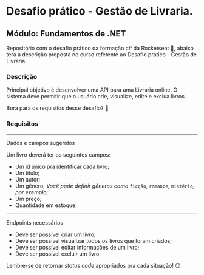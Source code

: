 # Desafio prático - Gestão de Livraria.
##  Módulo: Fundamentos de .NET

Repositório com o desafio prático da formação c# da Rocketseat 🚀, abaixo terá a descrição proposta no curso refetente ao  Desafio prático - Gestão de Livraria.



### Descrição

Principal objetivo é desenvolver uma API para uma Livraria online. 
O sistema deve permitir que o usuário crie, visualize, edite e exclua livros.

Bora para os requisitos desse desafio? 🚀

### Requisitos

---

Dados e campos sugeridos

Um livro deverá ter os seguintes campos:

- Um id único pra identificar cada livro;
- Um título;
- Um autor;
- Um gênero;
*Você pode definir gêneros como* `ficção`, `romance`, `mistério`*, por exemplo;*
- Um preço;
- Quantidade em estoque.

---

Endpoints necessários


- Deve ser possível criar um livro;
- Deve ser possível visualizar todos os livros que foram criados;
- Deve ser possível editar informações de um livro;
- Deve ser possível excluir um livro.

<aside>

Lembre-se de retornar *status code* apropriados pra cada situação! 😉

</aside>